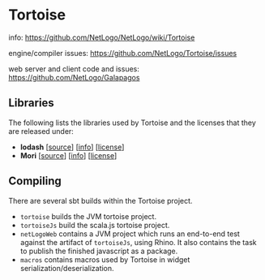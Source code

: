 # Tortoise

info: https://github.com/NetLogo/NetLogo/wiki/Tortoise

engine/compiler issues: https://github.com/NetLogo/Tortoise/issues

web server and client code and issues: https://github.com/NetLogo/Galapagos

## Libraries

The following lists the libraries used by Tortoise and the licenses that they are released under:

  * **lodash** [[source](https://github.com/lodash/lodash)] [[info](http://lodash.com/)] [[license](https://raw.githubusercontent.com/dojo/dojo/c84bf39e40acb310e63ebd7802ce3773b8525abb/LICENSE)]
  * **Mori** [[source](https://github.com/swannodette/mori)] [[info](http://swannodette.github.io/mori/)] [[license](http://www.eclipse.org/legal/epl-v10.html)]

## Compiling

There are several sbt builds within the Tortoise project.
* `tortoise` builds the JVM tortoise project.
* `tortoiseJs` build the scala.js tortoise project.
* `netLogoWeb` contains a JVM project which runs an end-to-end test against the artifact of `tortoiseJs`, using Rhino. It also contains the task to publish the finished javascript as a package.
* `macros` contains macros used by Tortoise in widget serialization/deserialization.

